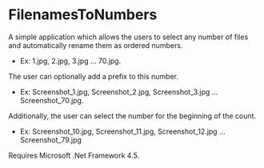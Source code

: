 # FilenamesToNumbers
A simple application which allows the users to select any number of files and automatically rename them as ordered numbers.
- Ex: 1.jpg, 2.jpg, 3.jpg ... 70.jpg.

The user can optionally add a prefix to this number.
- Ex: Screenshot_1.jpg, Screenshot_2.jpg, Screenshot_3.jpg ... Screenshot_70.jpg.

Additionally, the user can select the number for the beginning of the count.
- Ex: Screenshot_10.jpg, Screenshot_11.jpg, Screenshot_12.jpg ... Screenshot_79.jpg

Requires Microsoft .Net Framework 4.5.
